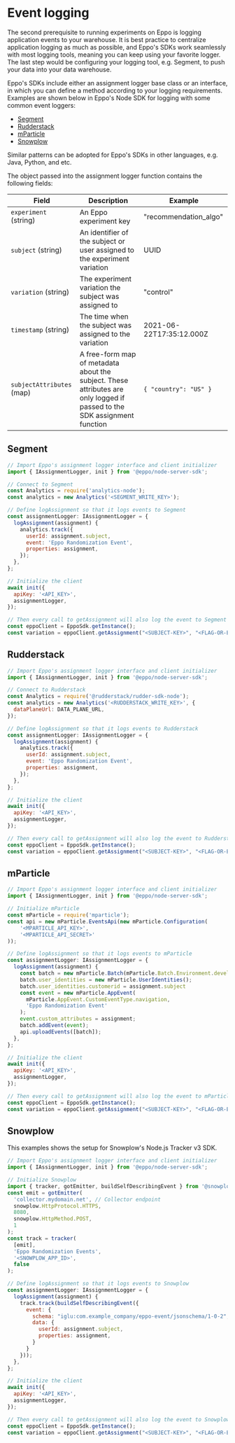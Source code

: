 # Event logging

The second prerequisite to running experiments on Eppo is logging application events to your warehouse. It is best practice to centralize application logging as much as possible, and Eppo's SDKs work seamlessly with most logging tools, meaning you can keep using your favorite logger. The last step would be configuring your logging tool, e.g. Segment, to push your data into your data warehouse.

Eppo's SDKs include either an assignment logger base class or an interface, in which you can define a method according to your logging requirements. Examples are shown below in Eppo's Node SDK for logging with some common event loggers: 

* [Segment](#segment)
* [Rudderstack](#rudderstack)
* [mParticle](#mparticle)
* [Snowplow](#snowplow)

Similar patterns can be adopted for Eppo's SDKs in other languages, e.g. Java, Python, and etc.

The object passed into the assignment logger function contains the following fields:

| Field | Description | Example |
| --------- | ------- | ---------- |
| `experiment` (string) | An Eppo experiment key | "recommendation_algo" |
| `subject` (string) | An identifier of the subject or user assigned to the experiment variation | UUID |
| `variation` (string) | The experiment variation the subject was assigned to | "control" |
| `timestamp` (string) | The time when the subject was assigned to the variation | 2021-06-22T17:35:12.000Z |
| `subjectAttributes` (map) | A free-form map of metadata about the subject. These attributes are only logged if passed to the SDK assignment function | `{ "country": "US" }` |


## Segment

```javascript
// Import Eppo's assignment logger interface and client initializer
import { IAssignmentLogger, init } from '@eppo/node-server-sdk';

// Connect to Segment
const Analytics = require('analytics-node');
const analytics = new Analytics('<SEGMENT_WRITE_KEY>');

// Define logAssignment so that it logs events to Segment
const assignmentLogger: IAssignmentLogger = {
  logAssignment(assignment) {
    analytics.track({
      userId: assignment.subject,
      event: 'Eppo Randomization Event',
      properties: assignment,
    });
  },
};

// Initialize the client
await init({
  apiKey: '<API_KEY>',
  assignmentLogger,
});

// Then every call to getAssignment will also log the event to Segment
const eppoClient = EppoSdk.getInstance();
const variation = eppoClient.getAssignment("<SUBJECT-KEY>", "<FLAG-OR-EXPERIMENT-KEY>", {});
```

## Rudderstack

```javascript
// Import Eppo's assignment logger interface and client initializer
import { IAssignmentLogger, init } from '@eppo/node-server-sdk';

// Connect to Rudderstack
const Analytics = require('@rudderstack/rudder-sdk-node');
const analytics = new Analytics('<RUDDERSTACK_WRITE_KEY>', {
  dataPlaneUrl: DATA_PLANE_URL,
});

// Define logAssignment so that it logs events to Rudderstack
const assignmentLogger: IAssignmentLogger = {
  logAssignment(assignment) {
    analytics.track({
      userId: assignment.subject,
      event: 'Eppo Randomization Event',
      properties: assignment,
    });
  },
};

// Initialize the client
await init({
  apiKey: '<API_KEY>',
  assignmentLogger,
});

// Then every call to getAssignment will also log the event to Rudderstack
const eppoClient = EppoSdk.getInstance();
const variation = eppoClient.getAssignment("<SUBJECT-KEY>", "<FLAG-OR-EXPERIMENT-KEY>", {});
```

## mParticle

```javascript
// Import Eppo's assignment logger interface and client initializer
import { IAssignmentLogger, init } from '@eppo/node-server-sdk';

// Initialize mParticle
const mParticle = require('mparticle');
const api = new mParticle.EventsApi(new mParticle.Configuration(
    '<MPARTICLE_API_KEY>', 
    '<MPARTICLE_API_SECRET>'
));

// Define logAssignment so that it logs events to mParticle
const assignmentLogger: IAssignmentLogger = {
  logAssignment(assignment) {
    const batch = new mParticle.Batch(mParticle.Batch.Environment.development);
    batch.user_identities = new mParticle.UserIdentities();
    batch.user_identities.customerid = assignment.subject
    const event = new mParticle.AppEvent(
      mParticle.AppEvent.CustomEventType.navigation, 
      'Eppo Randomization Event'
    );
    event.custom_attributes = assignment;
    batch.addEvent(event);
    api.uploadEvents([batch]);
  },
};

// Initialize the client
await init({
  apiKey: '<API_KEY>',
  assignmentLogger,
});

// Then every call to getAssignment will also log the event to mParticle
const eppoClient = EppoSdk.getInstance();
const variation = eppoClient.getAssignment("<SUBJECT-KEY>", "<FLAG-OR-EXPERIMENT-KEY>", {});
```

## Snowplow

This examples shows the setup for Snowplow's Node.js Tracker v3 SDK.

```javascript
// Import Eppo's assignment logger interface and client initializer
import { IAssignmentLogger, init } from '@eppo/node-server-sdk';

// Initialize Snowplow
import { tracker, gotEmitter, buildSelfDescribingEvent } from '@snowplow/node-tracker';
const emit = gotEmitter(
  'collector.mydomain.net', // Collector endpoint
  snowplow.HttpProtocol.HTTPS,
  8080,
  snowplow.HttpMethod.POST,
  1
);
const track = tracker(
  [emit], 
  'Eppo Randomization Events', 
  '<SNOWPLOW_APP_ID>', 
  false
);

// Define logAssignment so that it logs events to Snowplow
const assignmentLogger: IAssignmentLogger = {
  logAssignment(assignment) {
    track.track(buildSelfDescribingEvent({
      event: {
        schema: "iglu:com.example_company/eppo-event/jsonschema/1-0-2",
        data: {
          userId: assignment.subject,
          properties: assignment,
        }
      }
    }));
  },
};

// Initialize the client
await init({
  apiKey: '<API_KEY>',
  assignmentLogger,
});

// Then every call to getAssignment will also log the event to Snowplow
const eppoClient = EppoSdk.getInstance();
const variation = eppoClient.getAssignment("<SUBJECT-KEY>", "<FLAG-OR-EXPERIMENT-KEY>", {});
```